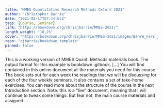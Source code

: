 ```yaml
---
title: "MMES Quantitative Research Methods Oxford 2021"
author: "Christopher Barrie"
date: "2021-02-17T07:44:05Z"
tags: [Course, Seminar]
link: "https://bookdown.org/chrisjbarrie/MMES-2021/"
length_weight: "18.2%"
cover: "https://bookdown.org/chrisjbarrie/MMES-2021/images/Bahre_Fars.jpeg"
repo: "cjbarrie/bookdown_template"
pinned: false
---
```


This is a working version of MMES Quant. Methods materials book. The output format for this example is bookdown::gitbook. [...] You will find contained in this online document all the materials you need for this course. The book sets out for each week the readings that we will be discussing for each of the four weekly seminars. It also contains a set of take-home exercises. You can read more about the structure of the course in the next Introduction section. Note: this is a “live” document, meaning that I will continue to tweak some things. But fear not, the main course materials and assigned  ...
